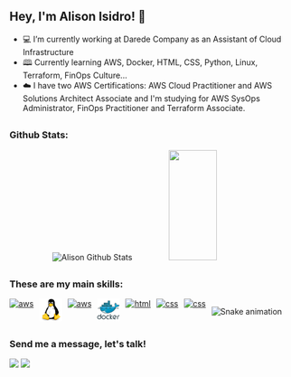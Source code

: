 ## Hey, I'm Alison Isidro! 👋


-  💻 I’m currently working at Darede Company as an Assistant of Cloud Infrastructure
-  🕮 Currently learning AWS, Docker, HTML, CSS, Python, Linux, Terraform, FinOps Culture...
-  ☁️ I have two AWS Certifications: AWS Cloud Practitioner and AWS Solutions Architect Associate and I'm studying for AWS SysOps Administrator, FinOps Practitioner and Terraform Associate.
##

### Github Stats:

<div align="center">  
  <img width="49%" height="195px" src="https://github-readme-stats.vercel.app/api?username=AlisonIsidro&show_icons=true&count_private=true&hide_border=true&title_color=00bfbf&icon_color=00bfbf&text_color=c9d1d9&bg_color=0d1117" alt="Alison Github Stats" /> 
  <img width="41%" height="195px" src="https://github-readme-stats.vercel.app/api/top-langs/?username=AlisonIsidro&layout=compact&hide_border=true&title_color=00bfbf&text_color=00bfbf&bg_color=0d1117" />
</div>

##

### These are my main skills:
<div style="display: flex; gap: 10px; width: 100%;">
<!--Amazon Web Services-->
<a href="https://aws.amazon.com" target="_blank" rel="noreferrer"> <img src="https://www.vectorlogo.zone/logos/amazon_aws/amazon_aws-icon.svg" alt="aws" width="40" height="40"/> </a> <!-- -->
<!--GNU Linux-->
<a href="https://www.linux.org/" target="_blank" rel="noreferrer"> <img src="https://raw.githubusercontent.com/devicons/devicon/master/icons/linux/linux-original.svg" alt="linux" width="40" height="40"/> </a> <!-- -->
<!--Terraform-->
<a href="https://www.terraform.io/" target="_blank" rel="noreferrer"> <img src="https://www.vectorlogo.zone/logos/terraformio/terraformio-icon.svg" alt="aws" width="40" height="40"/> </a> <!-- -->
<!--Docker-->
<a href="https://www.docker.com/" target="_blank" rel="noreferrer"> <img src="https://raw.githubusercontent.com/devicons/devicon/master/icons/docker/docker-original-wordmark.svg" alt="docker" width="40" height="40"/> </a> <!-- -->
<!--HTML-->
<a href="https://www.hostinger.com.br/tutoriais/o-que-e-html-conceitos-basicos" target="_blank" rel="noreferrer"> <img 
src="https://vectorlogo.zone/logos/w3_html5/w3_html5-ar21.svg" alt="html" width="80" 
height="40"/> </a> <!-- -->
 <!--CSS-->
<a href="https://www.hostinger.com.br/tutoriais/o-que-e-css-guia-basico-de-css" target="_blank" rel="noreferrer"> <img 
src="https://www.vectorlogo.zone/logos/w3_css/w3_css-ar21.svg" alt="css" width="80" 
height="40"/> </a> <!-- -->
<!--Python-->
<a href="https://www.python.org/" target="_blank" rel="noreferrer"> <img 
src="https://www.vectorlogo.zone/logos/python/python-icon.svg" alt="css" width="80" 
height="40"/> </a> <!-- -->


![Snake animation](https://github.com/AlisonIsidro/AlisonIsidro/blob/output/github-contribution-grid-snake.svg)

##

</div>




### Send me a message, let's talk!

<a href = "mailto:alison53.com@gmail.com"><img src="https://img.shields.io/badge/-Gmail-%23333?style=for-the-badge&logo=gmail&logoColor=white" target="_blank"></a>
<a href="https://www.linkedin.com/in/alison-i-3576b91a2/" target="_blank"><img src="https://img.shields.io/badge/-LinkedIn-%230077B5?style=for-the-badge&logo=linkedin&logoColor=white" target="_blank"></a> 

  
          
          


          
          



